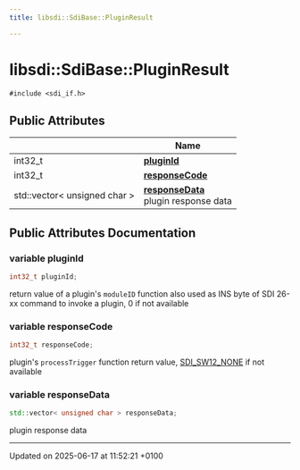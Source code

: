```yaml
---
title: libsdi::SdiBase::PluginResult

---
```


# libsdi::SdiBase::PluginResult






`#include <sdi_if.h>`

## Public Attributes

|                | Name           |
| -------------- | -------------- |
| int32_t | **[pluginId](structlibsdi_1_1_sdi_base_1_1_plugin_result.md#variable-pluginid)**  |
| int32_t | **[responseCode](structlibsdi_1_1_sdi_base_1_1_plugin_result.md#variable-responsecode)**  |
| std::vector< unsigned char > | **[responseData](structlibsdi_1_1_sdi_base_1_1_plugin_result.md#variable-responsedata)** <br>plugin response data  |

## Public Attributes Documentation

### variable pluginId

```cpp
int32_t pluginId;
```


return value of a plugin's `moduleID` function also used as INS byte of SDI 26-xx command to invoke a plugin, 0 if not available 


### variable responseCode

```cpp
int32_t responseCode;
```


plugin's `processTrigger` function return value, [SDI_SW12_NONE](namespacelibsdi.md#enumvalue-sdi-sw12-none) if not available 


### variable responseData

```cpp
std::vector< unsigned char > responseData;
```

plugin response data 

-------------------------------

Updated on 2025-06-17 at 11:52:21 +0100